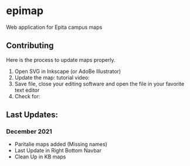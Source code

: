 # epimap
Web application for Epita campus maps

## Contributing
Here is the process to update maps properly.

1. Open SVG in Inkscape (or AdoBe Illustrator)
2. Update the map: tutorial video: 
3. Save file, close your editing software and open the file in your favorite text editor
4. Check for:

## Last Updates:

### December 2021
- Paritalie maps added (Missing names)
- Last Update in Right Bottom Navbar
- Clean Up in KB maps